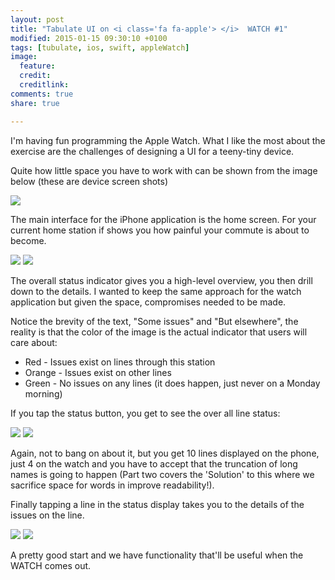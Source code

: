 ```yaml
---
layout: post
title: "Tabulate UI on <i class='fa fa-apple'> </i>  WATCH #1"
modified: 2015-01-15 09:30:10 +0100
tags: [tubulate, ios, swift, appleWatch]
image:
  feature: 
  credit: 
  creditlink: 
comments: true
share: true

---
```


I'm having fun programming the Apple Watch. What I like the most about the exercise are the challenges
 of designing a UI for a teeny-tiny device.

 Quite how little space you have to work with can be shown from the image below (these are device screen shots)

<img class="dosShot screenShot centeredImg"  src="../../images/2015-03-01-tululate-apple-watch-implementation-1/ss00.png"  />


The main interface for the iPhone application is the home screen. For your current home station if shows you 
how painful your commute is about to become. 

<img class="dosShot screenShot"  src="../../images/2015-03-01-tululate-apple-watch-implementation-1/ss01.png"  />
<img class="dosShot screenShot"  src="../../images/2015-03-01-tululate-apple-watch-implementation-1/ss02.png"  />



The overall status indicator gives you a high-level overview, you then drill down to the details. I wanted to keep the same approach for the watch application but given the space, compromises needed to be made.

Notice the brevity of the text, "Some issues" and "But elsewhere", the reality is that the color of the image is the 
actual indicator that users will care about:

*	Red - Issues exist on lines through this station
*	Orange - Issues exist on other lines
*	Green - No issues on any lines (it does happen, just never on a Monday morning)

If you tap the status button, you get to see the over all line status:

<img class="dosShot screenShot"  src="../../images/2015-03-01-tululate-apple-watch-implementation-1/ss05.png"  />
<img class="dosShot screenShot"  src="../../images/2015-03-01-tululate-apple-watch-implementation-1/ss03.png"  />

Again, not to bang on about it, but you get 10 lines displayed on the phone, just 4 on the watch and you have to accept that the truncation of long names is going to happen (Part two covers the 'Solution' to this where we sacrifice space for words in improve readability!).

Finally tapping a line in the status display takes you to the details of the issues on the line.

<img class="dosShot screenShot"  src="../../images/2015-03-01-tululate-apple-watch-implementation-1/ss06.png"  />
<img class="dosShot screenShot"  src="../../images/2015-03-01-tululate-apple-watch-implementation-1/ss04.png"  />

A pretty good start and we have functionality that'll be useful when the  <i class='fa fa-apple'> </i>  WATCH comes out. 


